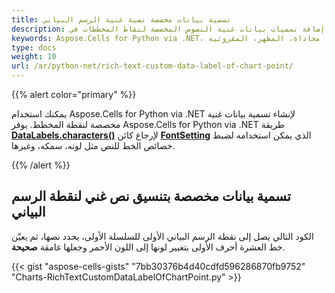 ```yaml
---
title: تسمية بيانات مخصصة نصية غنية الرسم البياني
description: تعرف على كيفية إضافة تسميات بيانات غنية النصوص المخصصة لنقاط المخططات في Aspose.Cells for Python via .NET. سيرينا دليلنا كيفية تنسيق التسميات باستخدام خطوط وألوان وخيارات محاذاة مختلفة لتعزيز مظهر وقراءة مخططاتك.
keywords: Aspose.Cells for Python via .NET، مخططات، نص غني، تسميات بيانات مخصصة، خطوط، ألوان، محاذاة، المظهر، المقروئية.
type: docs
weight: 10
url: /ar/python-net/rich-text-custom-data-label-of-chart-point/
---
```


{{% alert color="primary" %}}

 يمكنك استخدام Aspose.Cells for Python via .NET لإنشاء تسمية بيانات غنية مخصصة لنقطة المخطط. يوفر Aspose.Cells for Python via .NET طريقة [**DataLabels.characters()**](https://reference.aspose.com/cells/python-net/aspose.cells.charts/charttextframe/characters) لإرجاع كائن [**FontSetting**](https://reference.aspose.com/cells/python-net/aspose.cells/fontsetting) الذي يمكن استخدامه لضبط خصائص الخط للنص مثل لونه، سمكه، وغيرها.

{{% /alert %}}

## تسمية بيانات مخصصة بتنسيق نص غني لنقطة الرسم البياني

الكود التالي يصل إلى نقطة الرسم البياني الأولى للسلسلة الأولى، يحدد نصها، ثم يعيّن خط العشرة أحرف الأولى بتغيير لونها إلى اللون الأحمر وجعلها غامقة **صحيحة**.

{{< gist "aspose-cells-gists" "7bb30376b4d40cdfd596286870fb9752" "Charts-RichTextCustomDataLabelOfChartPoint.py" >}}
